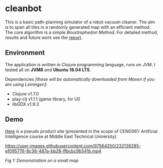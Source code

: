 # cleanbot
This is a basic path-planning simulator of a robot vacuum cleaner. The aim is to span all tiles in a randomly generated map with an efficient method. The core algorithm is a simple _Boustrophedon Method_. For detailed method, results and future work see the [report](/doc).

## Environment
The application is written in Clojure programming language, runs on JVM. I tested all on **JVM8** and **Ubuntu 18.04 LTS**.

Dependencies _[these will be automatically downloaded from Maven if you are using Leiningen]_:

- Clojure   v1.7.0
- play-clj  v1.1.1 (game library, for UI)
- libGDX    v1.9.3

## Demo
[Here](https://volkanokbay.wixsite.com/cleanbot) is a pseudo product site (presented in the scope of CENG561: Artificial Intelligence course at Middle East Technical University).


https://user-images.githubusercontent.com/97564250/232139285-ef095776-8c36-487a-bb28-ffbcbc9b541b.mp4

_Fig 1: Demonstration on a small map_
